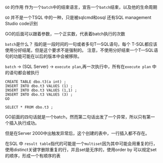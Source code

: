
``GO`` 的作用
作为一个``batch``中的结束语言，宣告一个``batch``结束，以及他的生命周期

``GO`` 并不是一个TSQL 中的一种，只是被sqlcmd和osql 还有SQL management Studio code识别

GO的后面可以跟着参数，一个正实数，代表着batch执行的次数



``batch``是什么？
指的是一段时间的一句或者多句T—SQL语句，每个 T-SQL都应该使用分好结尾，但是这个要求不是强制的。 注意，不使用分好结束一个T—SQL语句的功能可能在以后的版本中会被移除。

``batch`` -> (SQL Server) -> ``execute plan``,再一次执行中，所有在``execute plan`` 中的语句都会被执行

````
CREATE TABLE dbo.t3(a int) ;
INSERT INTO dbo.t3 VALUES (1) ;
INSERT INTO dbo.t3 VALUES (1,1) ;
INSERT INTO dbo.t3 VALUES (3) ;
GO

SELECT * FROM dbo.t3 ;
````
GO前面的四句话就是一个batch，然而第二句话出发了一个异常，所以只有第一个插入执行成功。

但是在Server 2000中出触发异常后，这个创建的表中，一行插入都不存在。

在SQL 中 ``result table``指代的可能是一个``multiset``因为其中可能会用重复的行，使用distinct关键字删除重复的行，并且set是无序的，使用order by 可以规定set的顺序，形成一个有顺序的表